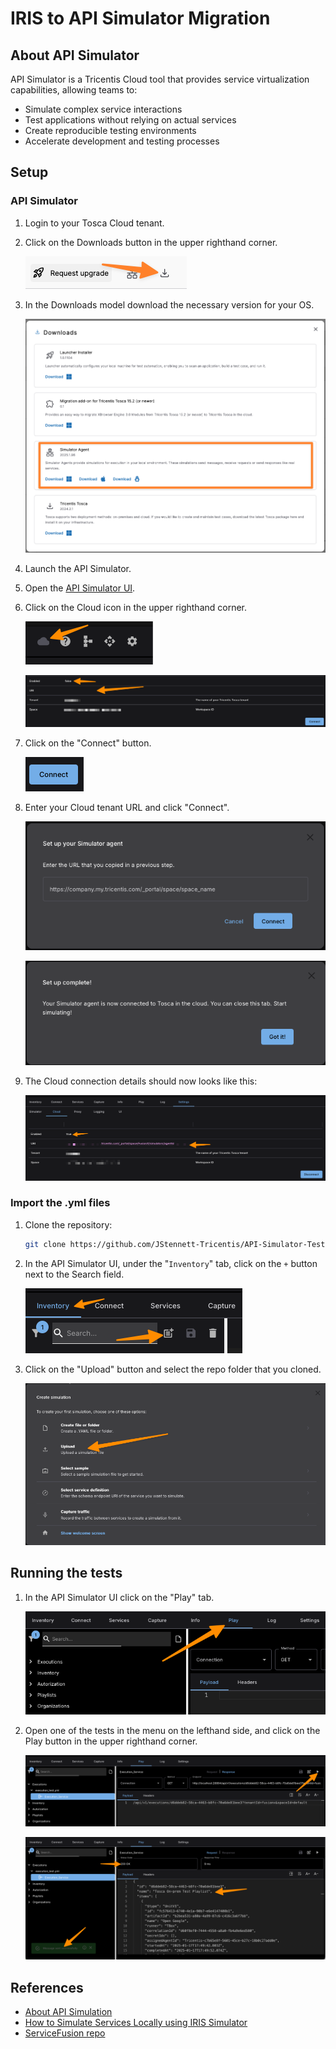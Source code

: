 # IRIS to API Simulator Migration

## About API Simulator

API Simulator is a Tricentis Cloud tool that provides service virtualization capabilities, allowing teams to:

- Simulate complex service interactions
- Test applications without relying on actual services
- Create reproducible testing environments
- Accelerate development and testing processes

## Setup

### API Simulator

1. Login to your Tosca Cloud tenant.

1. Click on the Downloads button in the upper righthand corner.

    ![Tosca Cloud Downloads button](./src/images/tosca_cloud_downloads_button.png)

1. In the Downloads model download the necessary version for your OS.

    ![Tosca Cloud Downloads model](./src/images/tosca_cloud_downloads_model.png)

1. Launch the API Simulator.

1. Open the [API Simulator UI](http://localhost:17070/ui).

1. Click on the Cloud icon in the upper righthand corner.

    ![Connect to Cloud button](./src/images/connect_to_cloud_button.png)

    ![Initial Cloud connection details](./src/images/cloud_connection_details.png)

1. Click on the "Connect" button.

    ![Connect button](./src/images/connect_button.png)

1. Enter your Cloud tenant URL and click "Connect".

    ![Setup your Simulator model](./src/images/setup_your_simulator_model.png)

    ![Set up complete model](./src/images/setup_connection_complete_model.png)

1. The Cloud connection details should now looks like this:

    ![Cloud connection successful](./src/images/cloud_connection_success.png)

### Import the .yml files

1. Clone the repository:

    ```bash
    git clone https://github.com/JStennett-Tricentis/API-Simulator-Tests.git
    ```

1. In the API Simulator UI, under the "`Inventory`" tab, click on the `+` button next to the Search field.

    ![Up](./src/images/upload_button.png)

1. Click on the "Upload" button and select the repo folder that you cloned.

    ![Create simulation model](./src/images/upload_model.png)

## Running the tests

1. In the API Simulator UI click on the "Play" tab.

    ![API Simulator Play tab](./src/images/play_tab.png)

1. Open one of the tests in the menu on the lefthand side, and click on the Play button in the upper righthand corner.

    ![Play test button](./src/images/play_test_button.png)

    ![Run results](./src/images/run_results.png)

## References

- [About API Simulation](https://documentation.tricentis.com/tricentis_cloud/en/content/topics/sim_intro.htm)
- [How to Simulate Services Locally using IRIS Simulator](https://tricentis.atlassian.net/wiki/spaces/TPI/pages/1540686575/How+to+Simulate+Services+Locally+using+IRIS+Simulator)
- [ServiceFusion repo](https://github.com/Tricentis-Product-Integration/ServiceFusion)
